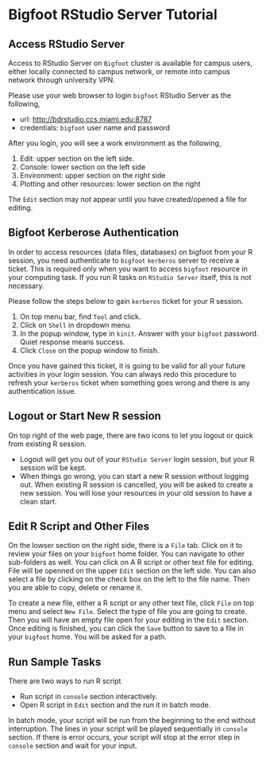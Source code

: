 # Bigfoot RStudio Server Tutorial

## Access RStudio Server

Access to RStudio Server on `Bigfoot` cluster is available for campus users, either locally connected to campus network, or remote into campus network through university VPN.

Please use your web browser to login `bigfoot` RStudio Server as the following,

* url: http://bdrstudio.ccs.miami.edu:8787
* credentials: `bigfoot` user name and password

After you login, you will see a work environment as the following,

1. Edit: upper section on the left side. 
2. Console: lower section on the left side
3. Environment: upper section on the right side
4. Plotting and other resources: lower section on the right

The `Edit` section may not appear until you have created/opened a file for editing.

## Bigfoot Kerberose Authentication

In order to access resources (data files, databases) on bigfoot from your R session, you need authenticate to `bigfoot` `kerberos` server to receive a ticket. This is required only when you want to access `bigfoot` resource in your computing task. If you run R tasks on `RStudio Server` itself, this is not necessary.

Please follow the steps below to gain `kerberos` ticket for your R session.

1. On top menu bar, find `Tool` and click.
2. Click on `Shell` in dropdown menu.
3. In the popup window, type in `kinit`. Answer with your `bigfoot` password. Quiet response means success.
4. Click `Close` on the popup window to finish.

Once you have gained this ticket, it is going to be valid for all your future activities in your login session. You can always redo this procedure to refresh your `kerberos` ticket when something goes wrong and there is any authentication issue.

## Logout or Start New R session

On top right of the web page, there are two icons to let you logout or quick from existing R session.

* Logout will get you out of your `RStudio Server` login session, but your R session will be kept.
* When things go wrong, you can start a new R session without logging out. When existing R session is cancelled, you will be asked to create a new session. You will lose your resources in your old session to have a clean start.

## Edit R Script and Other Files

On the lowser section on the right side, there is a `File` tab. Click on it to review your files on your `bigfoot` home folder. You can navigate to other sub-folders as well. You can click on A R script or other text file for editing. File will be openned on the upper `Edit` section on the left side. You can also select a file by clicking on the check box on the left to the file name. Then you are able to copy, delete or rename it.

To create a new file, either a R script or any other text file, click `File` on top menu and select `New File`. Select the type of file you are going to create. Then you will have an empty file open for your editing in the `Edit` section. Once editing is finished, you can click the `Save` button to save to a file in your `bigfoot` home. You will be asked for a path.

## Run Sample Tasks

There are two ways to run R script

* Run script in `console` section interactively.
* Open R script in `Edit` section and the run it in batch mode.

In batch mode, your script will be run from the beginning to the end without interruption. The lines in your script will be played sequentially in `console` section. If there is error occurs, your script will stop at the error step in `console` section and wait for your input.

